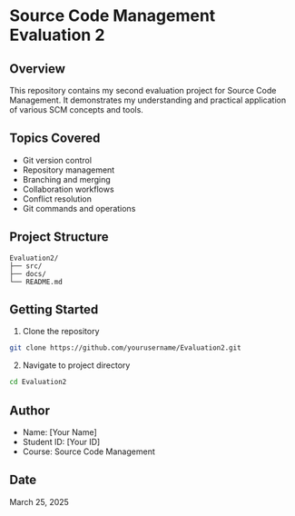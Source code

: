 # Source Code Management Evaluation 2

## Overview
This repository contains my second evaluation project for Source Code Management. It demonstrates my understanding and practical application of various SCM concepts and tools.

## Topics Covered
- Git version control
- Repository management
- Branching and merging
- Collaboration workflows
- Conflict resolution
- Git commands and operations

## Project Structure
```
Evaluation2/
├── src/
├── docs/
└── README.md
```

## Getting Started
1. Clone the repository
```bash
git clone https://github.com/yourusername/Evaluation2.git
```
2. Navigate to project directory
```bash
cd Evaluation2
```

## Author
- Name: [Your Name]
- Student ID: [Your ID]
- Course: Source Code Management

## Date
March 25, 2025